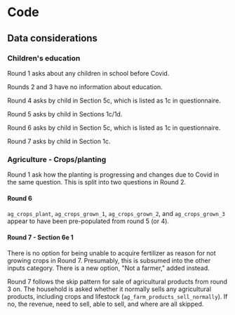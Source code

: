 # Code

## Data considerations

### Children's education

Round 1 asks about any children in school before Covid.

Rounds 2 and 3 have no information about education.

Round 4 asks by child in Section 5c, which is listed as 1c
in questionnaire.

Round 5 asks by child in Sections 1c/1d.

Round 6 asks by child in Section 5c, which is listed as 1c
in questionnaire. 

Round 7 asks by child in Section 1c.


### Agriculture - Crops/planting

Round 1 ask how the planting is progressing and changes due
to Covid in the same question. 
This is split into two questions in Round 2.

#### Round 6 

`ag_crops_plant`, `ag_crops_grown_1`, `ag_crops_grown_2`,
and `ag_crops_grown_3` appear to have been pre-populated
from round 5 (or 4).



#### Round 7 - Section 6e 1

There is no option for being unable to acquire fertilizer as reason
for not growing crops in Round 7.
Presumably, this is subsumed into the other inputs category.
There is a new option, "Not a farmer," added instead.

Round 7 follows the skip pattern for sale of agricultural
products from round 3 on. 
The household is asked whether it normally sells any agricultural
products, including crops and lifestock (`ag_farm_products_sell_normally`).
If no, the revenue, need to sell, able to sell, and where are all 
skipped. 